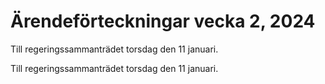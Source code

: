 # Ärendeförteckningar vecka 2, 2024

Till regeringssammanträdet torsdag den 11 januari.

Till regeringssammanträdet torsdag den 11 januari.
